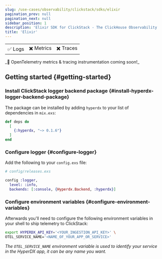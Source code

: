 ```yaml
---
slug: /use-cases/observability/clickstack/sdks/elixir
pagination_prev: null
pagination_next: null
sidebar_position: 1
description: 'Elixir SDK for ClickStack - The ClickHouse Observability Stack'
title: 'Elixir'
---
```


<table>
  <tbody>
    <tr>
      <td className="pe-2">✅ Logs</td>
      <td className="pe-2">✖️ Metrics</td>
      <td className="pe-2">✖️ Traces</td>
    </tr>
  </tbody>
</table>
_🚧 OpenTelemetry metrics & tracing instrumentation coming soon!_

## Getting started {#getting-started}

### Install ClickStack logger backend package {#install-hyperdx-logger-backend-package}

The package can be installed by adding `hyperdx` to your list of dependencies in
`mix.exs`:

```elixir
def deps do
  [
    {:hyperdx, "~> 0.1.6"}
  ]
end
```

### Configure logger {#configure-logger}

Add the following to your `config.exs` file:

```elixir
# config/releases.exs

config :logger,
  level: :info,
  backends: [:console, {Hyperdx.Backend, :hyperdx}]
```

### Configure environment variables {#configure-environment-variables}

Afterwards you'll need to configure the following environment variables in your
shell to ship telemetry to ClickStack:

```bash
export HYPERDX_API_KEY='<YOUR_INGESTION_API_KEY>' \
OTEL_SERVICE_NAME='<NAME_OF_YOUR_APP_OR_SERVICE>'
```

_The `OTEL_SERVICE_NAME` environment variable is used to identify your service
in the HyperDX app, it can be any name you want._
